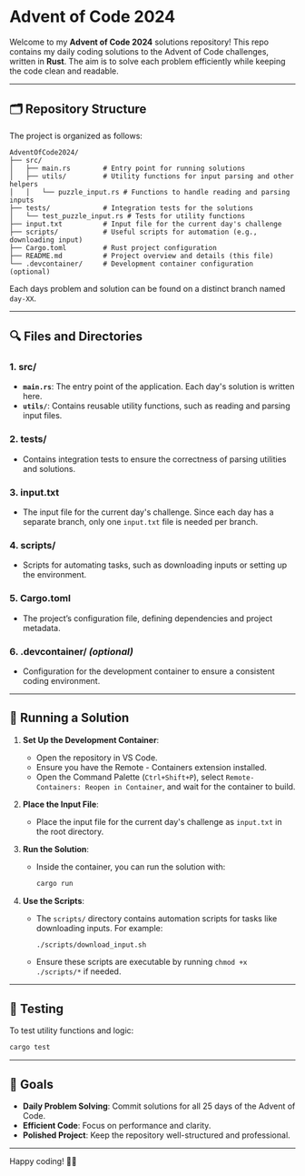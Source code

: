 # Advent of Code 2024

Welcome to my **Advent of Code 2024** solutions repository! This repo contains my daily coding solutions to the Advent of Code challenges, written in **Rust**. The aim is to solve each problem efficiently while keeping the code clean and readable.

---

## 🗂️ Repository Structure

The project is organized as follows:

```
AdventOfCode2024/
├── src/
│   ├── main.rs        # Entry point for running solutions
│   ├── utils/         # Utility functions for input parsing and other helpers
│   │   └── puzzle_input.rs # Functions to handle reading and parsing inputs
├── tests/             # Integration tests for the solutions
│   └── test_puzzle_input.rs # Tests for utility functions
├── input.txt          # Input file for the current day's challenge
├── scripts/           # Useful scripts for automation (e.g., downloading input)
├── Cargo.toml         # Rust project configuration
├── README.md          # Project overview and details (this file)
└── .devcontainer/     # Development container configuration (optional)
```

Each days problem and solution can be found on a distinct branch named `day-XX`.

---

## 🔍 Files and Directories

### 1. **src/**
- **`main.rs`**: The entry point of the application. Each day's solution is written here.
- **`utils/`**: Contains reusable utility functions, such as reading and parsing input files.

### 2. **tests/**
- Contains integration tests to ensure the correctness of parsing utilities and solutions.

### 3. **input.txt**
- The input file for the current day's challenge. Since each day has a separate branch, only one `input.txt` file is needed per branch.

### 4. **scripts/**
- Scripts for automating tasks, such as downloading inputs or setting up the environment.

### 5. **Cargo.toml**
- The project’s configuration file, defining dependencies and project metadata.

### 6. **.devcontainer/** *(optional)*
- Configuration for the development container to ensure a consistent coding environment.

---

## 🚀 Running a Solution

1. **Set Up the Development Container**:
   - Open the repository in VS Code.
   - Ensure you have the Remote - Containers extension installed.
   - Open the Command Palette (`Ctrl+Shift+P`), select `Remote-Containers: Reopen in Container`, and wait for the container to build.

2. **Place the Input File**:
   - Place the input file for the current day's challenge as `input.txt` in the root directory.

3. **Run the Solution**:
   - Inside the container, you can run the solution with:
     ```bash
     cargo run
     ```

4. **Use the Scripts**:
   - The `scripts/` directory contains automation scripts for tasks like downloading inputs. For example:
     ```bash
     ./scripts/download_input.sh
     ```
   - Ensure these scripts are executable by running `chmod +x ./scripts/*` if needed.

---

## 🧪 Testing

To test utility functions and logic:

```bash
cargo test
```

---

## 🎯 Goals

- **Daily Problem Solving**: Commit solutions for all 25 days of the Advent of Code.
- **Efficient Code**: Focus on performance and clarity.
- **Polished Project**: Keep the repository well-structured and professional.

---

Happy coding! 🎄✨

